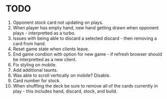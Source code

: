 # TODO

1. Opponent stock card not updating on plays.
2. When player has empty hand, new hand getting drawn when opponent plays - interpretted as a turbo.
3. Issues with being able to discard a selected discard - then removing a card from hand.
4. Reset game state when clients leave.
5. End game condiion with option for new game - if refresh browser should be interpretted as a new client.
6. Fix styling on mobile.
7. Add additional taunts.
8. Was able to scroll vertically on mobile? Disable.
9. Card number for stock.
10. When shuffling the deck be sure to remove all of the cards currently in play - this includes hand, discard, stock, and build.